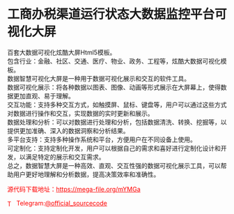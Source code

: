 # 工商办税渠道运行状态大数据监控平台可视化大屏

百套大数据可视化炫酷大屏Html5模板。<br>包含行业：金融、社区、交通、医疗、物业、政务、工程等，炫酷大数据可视化模板。<br>数据智慧可视化大屏是一种用于数据可视化展示和交互的软件工具。<br>数据可视化展示：将各种数据以图表、图像、动画等形式展示在大屏幕上，使得数据更加直观、易于理解。<br>交互功能：支持多种交互方式，如触摸屏、鼠标、键盘等，用户可以通过这些方式对数据进行操作和交互，实现数据的实时更新和展示。<br>数据处理和分析：可以对数据进行处理和分析，包括数据清洗、转换、挖掘等，以提供更加准确、深入的数据洞察和分析结果。<br>多平台支持：支持多种操作系统和平台，方便用户在不同设备上使用。<br>可定制化：支持定制化开发，用户可以根据自己的需求和喜好进行定制化设计和开发，以满足特定的展示和交互需求。<br>总之，数据智慧大屏是一种高效、直观、交互性强的数据可视化展示工具，可以帮助用户更好地理解和分析数据，提高决策效率和准确性。<br>


<p style="color: red;">源代码下载地址：<a href="https://mega-file.org/mYMGa" style="color: red;">https://mega-file.org/mYMGa</a></p><p style="color: red;"><img src="https://cdn-icons-png.flaticon.com/512/2111/2111646.png" alt="Telegram Icon" style="width: 16px; vertical-align: middle; margin-right: 5px;">Telegram:<a href="https://t.me/official_sourcecode" style="color: red;">@official_sourcecode</a></p>